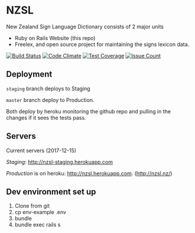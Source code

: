 # NZSL

New Zealand Sign Language Dictionary consists of 2 major units
* Ruby on Rails Website (this repo)
* Freelex, and open source project for maintaining the signs lexicon data.

[![Build Status](https://travis-ci.org/rabid/nzsl-online.svg?branch=master)](https://travis-ci.org/rabid/nzsl-online)
[![Code Climate](https://codeclimate.com/github/rabid/nzsl-online/badges/gpa.svg)](https://codeclimate.com/github/rabid/nzsl-online)
[![Test Coverage](https://codeclimate.com/github/rabid/nzsl-online/badges/coverage.svg)](https://codeclimate.com/github/rabid/nzsl-online/coverage)
[![Issue Count](https://codeclimate.com/github/rabid/nzsl-online/badges/issue_count.svg)](https://codeclimate.com/github/rabid/nzsl-online)

## Deployment

`staging` branch deploys to Staging

`master` branch deploy to Production.

Both deploy by heroku monitoring the github repo and pulling in the changes if it sees the tests pass.


## Servers

Current servers (2017-12-15)

*Staging*: http://nzsl-staging.herokuapp.com

*Production* is on  heroku: http://nzsl.herokuapp.com. (http://nzsl.nz/)


## Dev environment set up

1. Clone from git
1. cp env-example .env
1. bundle
1. bundle exec rails s

